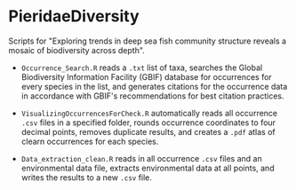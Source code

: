 # PieridaeDiversity
Scripts for "Exploring trends in deep sea fish community structure reveals a mosaic of biodiversity across depth".

* `Occurrence_Search.R` reads a `.txt` list of taxa, searches the Global Biodiversity Information Facility (GBIF) database for occurrences for every species in the list, and generates citations for the occurrence data in accordance with GBIF's recommendations for best citation practices.

* `VisualizingOccurrencesForCheck.R` automatically reads all occurrence `.csv` files in a specified folder, rounds occurrence coordinates to four decimal points, removes duplicate results, and creates a `.pdf` atlas of clearn occurrences for each species.

* `Data_extraction_clean.R` reads in all occurrence `.csv` files and an environmental data file, extracts environmental data at all points, and writes the results to a new `.csv` file.

